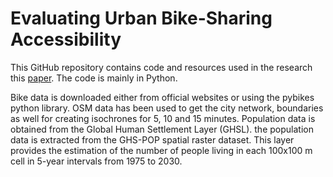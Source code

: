 # Evaluating Urban Bike-Sharing Accessibility

This GitHub repository contains code and resources used in the research this [paper](https://www.nature.com/articles/s41598-024-70706-x). The code is mainly in Python. 

Bike data is downloaded either from official websites or using the pybikes python library. OSM data has been used to get the city network, boundaries as well for creating isochrones for 5, 10 and 15 minutes. Population data is obtained from the Global Human Settlement Layer (GHSL).  the population data is extracted from the GHS-POP spatial raster dataset. This layer provides the estimation of the number of people living in each 100x100 m cell in 5-year intervals from 1975 to 2030.
